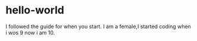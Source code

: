 # hello-world
I followed the guide for when you start.
I am a female,I started coding when i wos 9 now i am 10.
